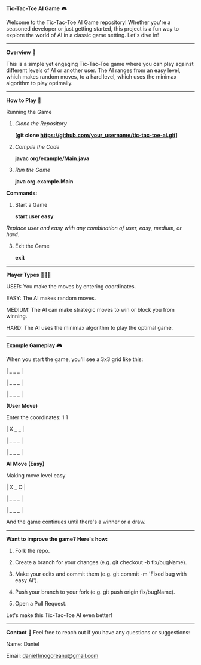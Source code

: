 **Tic-Tac-Toe AI Game** 🎮

Welcome to the Tic-Tac-Toe AI Game repository! Whether you're a seasoned developer or just getting started,
this project is a fun way to explore the world of AI in a classic game setting. Let's dive in!
______________________________________________________________________________________________________________________________

**Overview** 📝

This is a simple yet engaging Tic-Tac-Toe game where you can play against different levels of AI or another user. 
The AI ranges from an easy level, which makes random moves, to a hard level, which uses the minimax algorithm to play optimally.
______________________________________________________________________________________________________________________________

**How to Play** 🚀

Running the Game

1) _Clone the Repository_
   
   **[git clone https://github.com/your_username/tic-tac-toe-ai.git]**

3) _Compile the Code_
   
   **javac org/example/Main.java**

5) _Run the Game_
   
   **java org.example.Main**



**Commands:**
1) Start a Game
   
   **start user easy**

*Replace user and easy with any combination of user, easy, medium, or hard.*

3) Exit the Game
   
   **exit**

______________________________________________________________________________________________________________________________
**Player Types** 🧑‍💻🤖

USER: You make the moves by entering coordinates.

EASY: The AI makes random moves.

MEDIUM: The AI can make strategic moves to win or block you from winning.

HARD: The AI uses the minimax algorithm to play the optimal game.
______________________________________________________________________________________________________________________________

**Example Gameplay 🎮**

When you start the game, you'll see a 3x3 grid like this:

| _ _ _ |

| _ _ _ |

| _ _ _ |

**(User Move)**

Enter the coordinates: 1 1

| X _ _ |

| _ _ _ |

| _ _ _ |


**AI Move (Easy)**

Making move level easy

| X _ O |

| _ _ _ |

| _ _ _ |


And the game continues until there's a winner or a draw.
______________________________________________________________________________________________________________________________

**Want to improve the game? Here's how:**

1. Fork the repo.

2. Create a branch for your changes (e.g. git checkout -b fix/bugName).

3. Make your edits and commit them (e.g. git commit -m 'Fixed bug with easy AI').

4. Push your branch to your fork (e.g. git push origin fix/bugName).

5. Open a Pull Request.

Let's make this Tic-Tac-Toe AI even better!

______________________________________________________________________________________________________________________________

**Contact** 📧
Feel free to reach out if you have any questions or suggestions:

Name: Daniel

Email: daniel1mogoreanu@gmail.com

